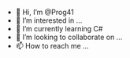 - 👋 Hi, I’m @Prog41
- 👀 I’m interested in ...
- 🌱 I’m currently learning C#
- 💞️ I’m looking to collaborate on ...
- 📫 How to reach me ...

<!---
Prog41/Prog41 is a ✨ special ✨ repository because its `README.md` (this file) appears on your GitHub profile.
You can click the Preview link to take a look at your changes.
--->
